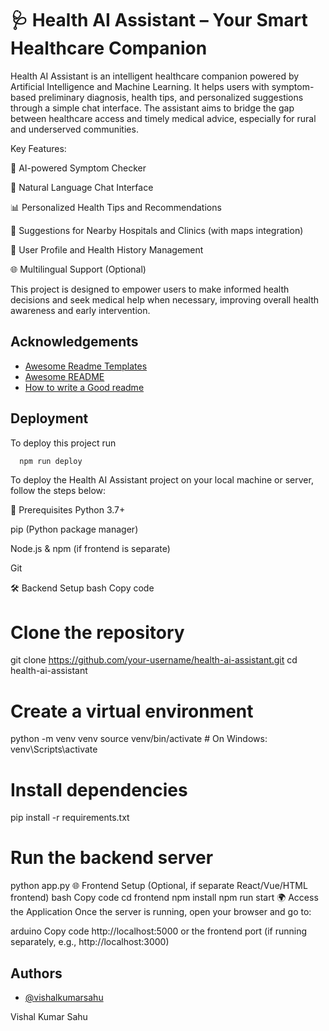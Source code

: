 
# 🩺 Health AI Assistant – Your Smart Healthcare Companion

Health AI Assistant is an intelligent healthcare companion powered by Artificial Intelligence and Machine Learning. It helps users with symptom-based preliminary diagnosis, health tips, and personalized suggestions through a simple chat interface. The assistant aims to bridge the gap between healthcare access and timely medical advice, especially for rural and underserved communities.

Key Features:

🤖 AI-powered Symptom Checker

💬 Natural Language Chat Interface

📊 Personalized Health Tips and Recommendations

🏥 Suggestions for Nearby Hospitals and Clinics (with maps integration)

🔐 User Profile and Health History Management

🌐 Multilingual Support (Optional)

This project is designed to empower users to make informed health decisions and seek medical help when necessary, improving overall health awareness and early intervention.


## Acknowledgements

 - [Awesome Readme Templates](https://awesomeopensource.com/project/elangosundar/awesome-README-templates)
 - [Awesome README](https://github.com/matiassingers/awesome-readme)
 - [How to write a Good readme](https://bulldogjob.com/news/449-how-to-write-a-good-readme-for-your-github-project)


## Deployment

To deploy this project run

```bash
  npm run deploy
```

To deploy the Health AI Assistant project on your local machine or server, follow the steps below:

🔧 Prerequisites
Python 3.7+

pip (Python package manager)

Node.js & npm (if frontend is separate)

Git

🛠️ Backend Setup
bash
Copy code
# Clone the repository
git clone https://github.com/your-username/health-ai-assistant.git
cd health-ai-assistant

# Create a virtual environment
python -m venv venv
source venv/bin/activate  # On Windows: venv\Scripts\activate

# Install dependencies
pip install -r requirements.txt

# Run the backend server
python app.py
🌐 Frontend Setup (Optional, if separate React/Vue/HTML frontend)
bash
Copy code
cd frontend
npm install
npm run start
🌍 Access the Application
Once the server is running, open your browser and go to:

arduino
Copy code
http://localhost:5000
or the frontend port (if running separately, e.g., http://localhost:3000)
## Authors

- [@vishalkumarsahu](https://github.com/VISHALkUMAR7852)

Vishal Kumar Sahu


